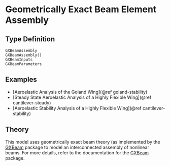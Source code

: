 # Geometrically Exact Beam Element Assembly

## Type Definition

```@docs
GXBeamAssembly
GXBeamAssembly()
GXBeamInputs
GXBeamParameters
```

## Examples
 - [Aeroelastic Analysis of the Goland Wing](@ref goland-stability)
 - [Steady State Aeroelastic Analysis of a Highly Flexible Wing](@ref cantilever-steady)
 - [Aeroelastic Stability Analysis of a Highly Flexible Wing](@ref cantilever-stability)
 
## Theory

This model uses geometrically exact beam theory (as implemented by the [GXBeam](https://github.com/byuflowlab/GXBeam.jl) package to model an interconnected assembly of nonlinear beams.  For more details, refer to the documentation for the [GXBeam](https://github.com/byuflowlab/GXBeam.jl) package.

